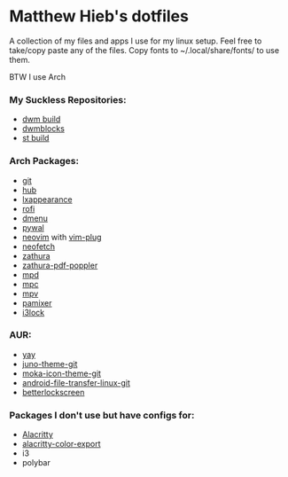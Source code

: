 # Matthew Hieb's dotfiles

A collection of my files and apps I use for my linux setup. Feel free to take/copy paste any of the files.
Copy fonts to ~/.local/share/fonts/ to use them.

BTW I use Arch

### My Suckless Repositories:
* [dwm build](https://github.com/TheGuyMatt/dwm)
* [dwmblocks](https://github.com/TheGuyMatt/dwmblocks)
* [st build](https://github.com/TheGuyMatt/st)

### Arch Packages:
* [git](https://www.archlinux.org/packages/extra/x86_64/git/)
* [hub](https://www.archlinux.org/packages/community/x86_64/hub/)
* [lxappearance](https://www.archlinux.org/packages/community/x86_64/lxappearance/)
* [rofi](https://www.archlinux.org/packages/community/x86_64/rofi/)
* [dmenu](https://www.archlinux.org/packages/community/x86_64/dmenu/)
* [pywal](https://www.archlinux.org/packages/community/any/python-pywal/)
* [neovim](https://www.archlinux.org/packages/community/x86_64/neovim/) with [vim-plug](https://aur.archlinux.org/packages/neovim-plug/)
* [neofetch](https://www.archlinux.org/packages/community/any/neofetch/)
* [zathura](https://www.archlinux.org/packages/community/x86_64/zathura/)
* [zathura-pdf-poppler](https://www.archlinux.org/packages/community/x86_64/zathura-pdf-poppler/)
* [mpd](https://www.archlinux.org/packages/extra/x86_64/mpd/)
* [mpc](https://www.archlinux.org/packages/extra/x86_64/mpc/)
* [mpv](https://www.archlinux.org/packages/extra/x86_64/mpv/)
* [pamixer](https://www.archlinux.org/packages/community/x86_64/pamixer/)
* [i3lock](https://www.archlinux.org/packages/community/x86_64/i3lock/)

### AUR:
* [yay](https://aur.archlinux.org/packages/yay/)
* [juno-theme-git](https://aur.archlinux.org/packages/juno-theme-git/)
* [moka-icon-theme-git](https://aur.archlinux.org/packages/moka-icon-theme-git/)
* [android-file-transfer-linux-git](https://aur.archlinux.org/packages/android-file-transfer-linux-git/)
* [betterlockscreen](https://aur.archlinux.org/packages/betterlockscreen/)

### Packages I don't use but have configs for:
* [Alacritty](https://www.archlinux.org/packages/community/x86_64/alacritty/)
* [alacritty-color-export](https://github.com/egeesin/alacritty-color-export)
* i3
* polybar
